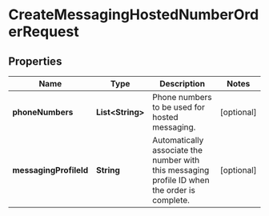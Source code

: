 

# CreateMessagingHostedNumberOrderRequest


## Properties

| Name | Type | Description | Notes |
|------------ | ------------- | ------------- | -------------|
|**phoneNumbers** | **List&lt;String&gt;** | Phone numbers to be used for hosted messaging. |  [optional] |
|**messagingProfileId** | **String** | Automatically associate the number with this messaging profile ID when the order is complete. |  [optional] |



